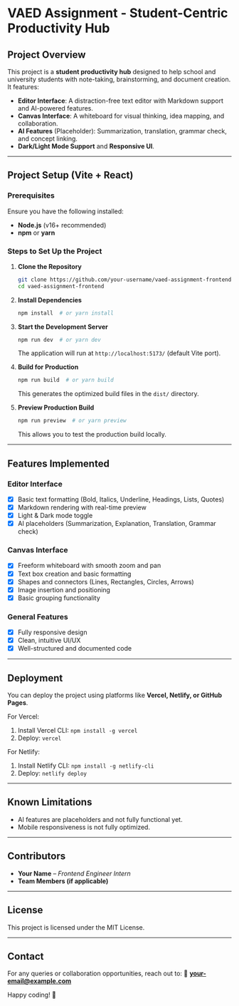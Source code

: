 # VAED Assignment - Student-Centric Productivity Hub

## Project Overview
This project is a **student productivity hub** designed to help school and university students with note-taking, brainstorming, and document creation. It features:

- **Editor Interface**: A distraction-free text editor with Markdown support and AI-powered features.
- **Canvas Interface**: A whiteboard for visual thinking, idea mapping, and collaboration.
- **AI Features** (Placeholder): Summarization, translation, grammar check, and concept linking.
- **Dark/Light Mode Support** and **Responsive UI**.

---

## Project Setup (Vite + React)
### Prerequisites
Ensure you have the following installed:
- **Node.js** (v16+ recommended)
- **npm** or **yarn**

### Steps to Set Up the Project
1. **Clone the Repository**
   ```sh
   git clone https://github.com/your-username/vaed-assignment-frontend.git
   cd vaed-assignment-frontend
   ```

2. **Install Dependencies**
   ```sh
   npm install  # or yarn install
   ```

3. **Start the Development Server**
   ```sh
   npm run dev  # or yarn dev
   ```
   The application will run at `http://localhost:5173/` (default Vite port).

4. **Build for Production**
   ```sh
   npm run build  # or yarn build
   ```
   This generates the optimized build files in the `dist/` directory.

5. **Preview Production Build**
   ```sh
   npm run preview  # or yarn preview
   ```
   This allows you to test the production build locally.

---

## Features Implemented
### **Editor Interface**
- [x] Basic text formatting (Bold, Italics, Underline, Headings, Lists, Quotes)
- [x] Markdown rendering with real-time preview
- [x] Light & Dark mode toggle
- [x] AI placeholders (Summarization, Explanation, Translation, Grammar check)

### **Canvas Interface**
- [x] Freeform whiteboard with smooth zoom and pan
- [x] Text box creation and basic formatting
- [x] Shapes and connectors (Lines, Rectangles, Circles, Arrows)
- [x] Image insertion and positioning
- [x] Basic grouping functionality

### **General Features**
- [x] Fully responsive design
- [x] Clean, intuitive UI/UX
- [x] Well-structured and documented code

---

## Deployment
You can deploy the project using platforms like **Vercel, Netlify, or GitHub Pages**.

For Vercel:
1. Install Vercel CLI: `npm install -g vercel`
2. Deploy: `vercel`

For Netlify:
1. Install Netlify CLI: `npm install -g netlify-cli`
2. Deploy: `netlify deploy`

---

## Known Limitations
- AI features are placeholders and not fully functional yet.
- Mobile responsiveness is not fully optimized.

---

## Contributors
- **Your Name** – *Frontend Engineer Intern*
- **Team Members (if applicable)**

---

## License
This project is licensed under the MIT License.

---

## Contact
For any queries or collaboration opportunities, reach out to:
📧 **your-email@example.com**

Happy coding! 🚀

